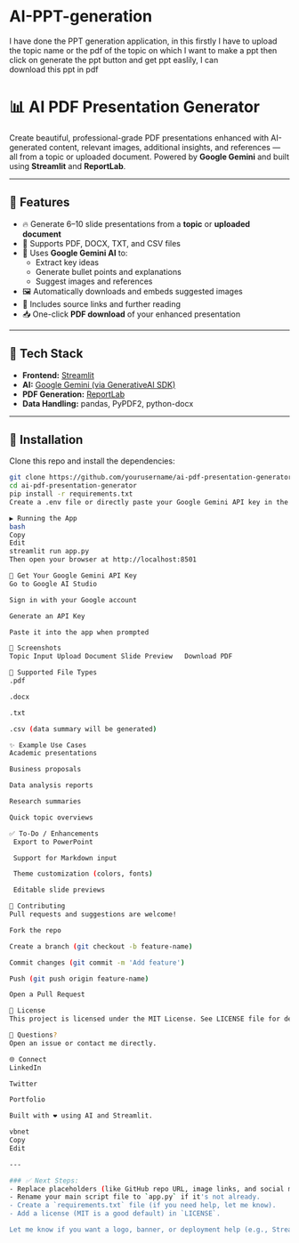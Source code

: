 # AI-PPT-generation
I have done the PPT generation application, in this firstly I have to upload the topic name or the pdf of the topic on which I want to make a ppt then click on generate the ppt button and get ppt easlily, I can download this ppt in pdf

# 📊 AI PDF Presentation Generator

Create beautiful, professional-grade PDF presentations enhanced with AI-generated content, relevant images, additional insights, and references — all from a topic or uploaded document. Powered by **Google Gemini** and built using **Streamlit** and **ReportLab**.



---

## 🚀 Features

- 🔥 Generate 6–10 slide presentations from a **topic** or **uploaded document**
- 📄 Supports PDF, DOCX, TXT, and CSV files
- 🧠 Uses **Google Gemini AI** to:
  - Extract key ideas
  - Generate bullet points and explanations
  - Suggest images and references
- 🖼️ Automatically downloads and embeds suggested images
- 📎 Includes source links and further reading
- 📥 One-click **PDF download** of your enhanced presentation

---

## 🧰 Tech Stack

- **Frontend:** [Streamlit](https://streamlit.io/)
- **AI:** [Google Gemini (via GenerativeAI SDK)](https://makersuite.google.com/app/apikey)
- **PDF Generation:** [ReportLab](https://www.reportlab.com/)
- **Data Handling:** pandas, PyPDF2, python-docx

---

## 🔧 Installation

Clone this repo and install the dependencies:

```bash
git clone https://github.com/yourusername/ai-pdf-presentation-generator.git
cd ai-pdf-presentation-generator
pip install -r requirements.txt
Create a .env file or directly paste your Google Gemini API key in the app when prompted.

▶️ Running the App
bash
Copy
Edit
streamlit run app.py
Then open your browser at http://localhost:8501

🔑 Get Your Google Gemini API Key
Go to Google AI Studio

Sign in with your Google account

Generate an API Key

Paste it into the app when prompted

📸 Screenshots
Topic Input	Upload Document	Slide Preview	Download PDF

📁 Supported File Types
.pdf

.docx

.txt

.csv (data summary will be generated)

✨ Example Use Cases
Academic presentations

Business proposals

Data analysis reports

Research summaries

Quick topic overviews

✅ To-Do / Enhancements
 Export to PowerPoint

 Support for Markdown input

 Theme customization (colors, fonts)

 Editable slide previews

🤝 Contributing
Pull requests and suggestions are welcome!

Fork the repo

Create a branch (git checkout -b feature-name)

Commit changes (git commit -m 'Add feature')

Push (git push origin feature-name)

Open a Pull Request

📄 License
This project is licensed under the MIT License. See LICENSE file for details.

💬 Questions?
Open an issue or contact me directly.

🌐 Connect
LinkedIn

Twitter

Portfolio

Built with ❤️ using AI and Streamlit.

vbnet
Copy
Edit

---

### ✅ Next Steps:
- Replace placeholders (like GitHub repo URL, image links, and social media) with your actual info.
- Rename your main script file to `app.py` if it's not already.
- Create a `requirements.txt` file (if you need help, let me know).
- Add a license (MIT is a good default) in `LICENSE`.

Let me know if you want a logo, banner, or deployment help (e.g., Streamlit Cloud, Render, Hugging Face, etc.).
